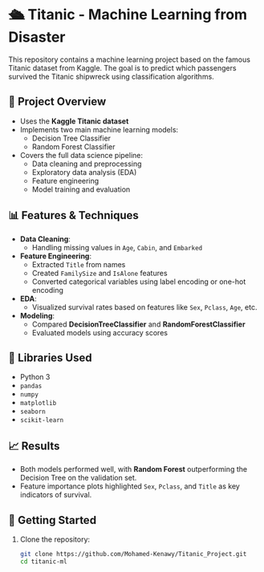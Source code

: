 # 🛳 Titanic - Machine Learning from Disaster

This repository contains a machine learning project based on the famous Titanic dataset from Kaggle. The goal is to predict which passengers survived the Titanic shipwreck using classification algorithms.

## 📁 Project Overview

- Uses the **Kaggle Titanic dataset**
- Implements two main machine learning models:
  - Decision Tree Classifier
  - Random Forest Classifier
- Covers the full data science pipeline:
  - Data cleaning and preprocessing
  - Exploratory data analysis (EDA)
  - Feature engineering
  - Model training and evaluation

## 📊 Features & Techniques

- **Data Cleaning**:
  - Handling missing values in `Age`, `Cabin`, and `Embarked`
- **Feature Engineering**:
  - Extracted `Title` from names
  - Created `FamilySize` and `IsAlone` features
  - Converted categorical variables using label encoding or one-hot encoding
- **EDA**:
  - Visualized survival rates based on features like `Sex`, `Pclass`, `Age`, etc.
- **Modeling**:
  - Compared **DecisionTreeClassifier** and **RandomForestClassifier**
  - Evaluated models using accuracy scores

## 🧰 Libraries Used

- Python 3
- `pandas`
- `numpy`
- `matplotlib`
- `seaborn`
- `scikit-learn`

## 📈 Results

- Both models performed well, with **Random Forest** outperforming the Decision Tree on the validation set.
- Feature importance plots highlighted `Sex`, `Pclass`, and `Title` as key indicators of survival.

## 🚀 Getting Started

1. Clone the repository:
   ```bash
   git clone https://github.com/Mohamed-Kenawy/Titanic_Project.git
   cd titanic-ml
